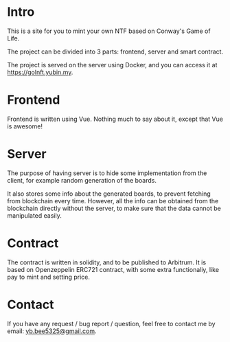 # Intro

This is a site for you to mint your own NTF based on Conway's Game of Life.

The project can be divided into 3 parts: frontend, server and smart contract.

The project is served on the server using Docker, and you can access it at
https://golnft.yubin.my.

# Frontend

Frontend is written using Vue. Nothing much to say about it, except that Vue
is awesome!

# Server

The purpose of having server is to hide some implementation from the client,
for example random generation of the boards.

It also stores some info about the generated boards, to prevent fetching from
blockchain every time. However, all the info can be obtained from the blockchain
directly without the server, to make sure that the data cannot be manipulated
easily.

# Contract

The contract is written in solidity, and to be published to Arbitrum. It is based
on Openzeppelin ERC721 contract, with some extra functionaliy, like pay to mint
and setting price.

# Contact

If you have any request / bug report / question, feel free to contact me by email:
yb.bee5325@gmail.com.
